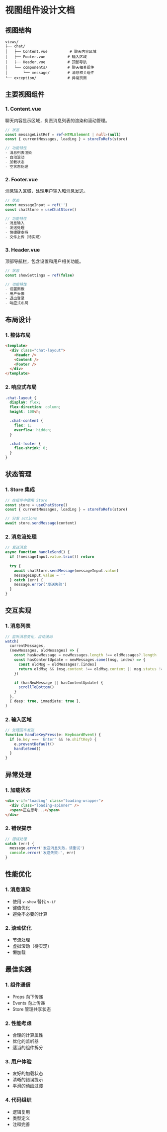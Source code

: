 # 视图组件设计文档

## 视图结构

```
views/
├── chat/
│   ├── Content.vue          # 聊天内容区域
│   ├── Footer.vue          # 输入区域
│   ├── Header.vue          # 顶部导航
│   └── components/         # 聊天相关组件
│       └── message/        # 消息相关组件
└── exception/              # 异常页面
```

## 主要视图组件

### 1. Content.vue
聊天内容显示区域，负责消息列表的渲染和滚动管理。

```typescript
// 状态
const messageListRef = ref<HTMLElement | null>(null)
const { currentMessages, loading } = storeToRefs(store)

// 功能特性
- 消息列表渲染
- 自动滚动
- 加载状态
- 空状态处理
```

### 2. Footer.vue
消息输入区域，处理用户输入和消息发送。

```typescript
// 状态
const messageInput = ref('')
const chatStore = useChatStore()

// 功能特性
- 消息输入
- 发送处理
- 快捷键支持
- 文件上传（待实现）
```

### 3. Header.vue
顶部导航栏，包含设置和用户相关功能。

```typescript
// 状态
const showSettings = ref(false)

// 功能特性
- 设置面板
- 用户头像
- 退出登录
- 响应式布局
```

## 布局设计

### 1. 整体布局
```html
<template>
  <div class="chat-layout">
    <Header />
    <Content />
    <Footer />
  </div>
</template>
```

### 2. 响应式布局
```scss
.chat-layout {
  display: flex;
  flex-direction: column;
  height: 100vh;

  .chat-content {
    flex: 1;
    overflow: hidden;
  }

  .chat-footer {
    flex-shrink: 0;
  }
}
```

## 状态管理

### 1. Store 集成
```typescript
// 在组件中使用 Store
const store = useChatStore()
const { currentMessages, loading } = storeToRefs(store)

// 分发 actions
await store.sendMessage(content)
```

### 2. 消息流处理
```typescript
// 发送消息
async function handleSend() {
  if (!messageInput.value.trim()) return
  
  try {
    await chatStore.sendMessage(messageInput.value)
    messageInput.value = ''
  } catch (err) {
    message.error('发送失败')
  }
}
```

## 交互实现

### 1. 消息列表
```typescript
// 监听消息变化，自动滚动
watch(
  currentMessages,
  (newMessages, oldMessages) => {
    const hasNewMessage = newMessages.length !== oldMessages?.length
    const hasContentUpdate = newMessages.some((msg, index) => {
      const oldMsg = oldMessages?.[index]
      return oldMsg && (msg.content !== oldMsg.content || msg.status !== oldMsg.status)
    })

    if (hasNewMessage || hasContentUpdate) {
      scrollToBottom()
    }
  },
  { deep: true, immediate: true },
)
```

### 2. 输入区域
```typescript
// 处理回车发送
function handleKeyPress(e: KeyboardEvent) {
  if (e.key === 'Enter' && !e.shiftKey) {
    e.preventDefault()
    handleSend()
  }
}
```

## 异常处理

### 1. 加载状态
```html
<div v-if="loading" class="loading-wrapper">
  <div class="loading-spinner" />
  <span>正在思考...</span>
</div>
```

### 2. 错误提示
```typescript
// 错误处理
catch (err) {
  message.error('发送消息失败，请重试')
  console.error('发送失败:', err)
}
```

## 性能优化

### 1. 消息渲染
- 使用 `v-show` 替代 `v-if`
- 键值优化
- 避免不必要的计算

### 2. 滚动优化
- 节流处理
- 虚拟滚动（待实现）
- 懒加载

## 最佳实践

### 1. 组件通信
- Props 向下传递
- Events 向上传递
- Store 管理共享状态

### 2. 性能考虑
- 合理的计算属性
- 优化的监听器
- 适当的组件拆分

### 3. 用户体验
- 友好的加载状态
- 清晰的错误提示
- 平滑的动画过渡

### 4. 代码组织
- 逻辑复用
- 类型定义
- 注释完善 